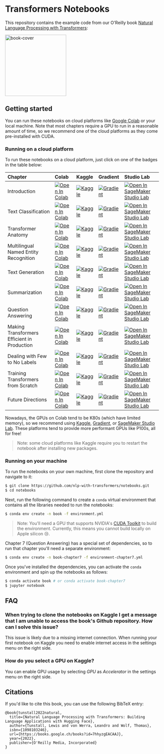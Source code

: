 # Transformers Notebooks

This repository contains the example code from our O'Reilly book [Natural Language Processing with Transformers](https://www.oreilly.com/library/view/natural-language-processing/9781098136789/):

<img alt="book-cover" height=200 src="images/book_cover.jpg" id="book-cover"/>

## Getting started

You can run these notebooks on cloud platforms like [Google Colab](https://colab.research.google.com/) or your local machine. Note that most chapters require a GPU to run in a reasonable amount of time, so we recommend one of the cloud platforms as they come pre-installed with CUDA.

### Running on a cloud platform

To run these notebooks on a cloud platform, just click on one of the badges in the table below:

<!--This table is automatically generated, do not fill manually!-->



| Chapter                                     | Colab                                                                                                                                                                                               | Kaggle                                                                                                                                                                                                   | Gradient                                                                                                                                                                               | Studio Lab                                                                                                                                                                                                   |
|:--------------------------------------------|:----------------------------------------------------------------------------------------------------------------------------------------------------------------------------------------------------|:---------------------------------------------------------------------------------------------------------------------------------------------------------------------------------------------------------|:---------------------------------------------------------------------------------------------------------------------------------------------------------------------------------------|:-------------------------------------------------------------------------------------------------------------------------------------------------------------------------------------------------------------|
| Introduction                                | [![Open In Colab](https://colab.research.google.com/assets/colab-badge.svg)](https://colab.research.google.com/github/nlp-with-transformers/notebooks/blob/main/01_introduction.ipynb)              | [![Kaggle](https://kaggle.com/static/images/open-in-kaggle.svg)](https://kaggle.com/kernels/welcome?src=https://github.com/nlp-with-transformers/notebooks/blob/main/01_introduction.ipynb)              | [![Gradient](https://assets.paperspace.io/img/gradient-badge.svg)](https://console.paperspace.com/github/nlp-with-transformers/notebooks/blob/main/01_introduction.ipynb)              | [![Open In SageMaker Studio Lab](https://studiolab.sagemaker.aws/studiolab.svg)](https://studiolab.sagemaker.aws/import/github/nlp-with-transformers/notebooks/blob/main/01_introduction.ipynb)              |
| Text Classification                         | [![Open In Colab](https://colab.research.google.com/assets/colab-badge.svg)](https://colab.research.google.com/github/nlp-with-transformers/notebooks/blob/main/02_classification.ipynb)            | [![Kaggle](https://kaggle.com/static/images/open-in-kaggle.svg)](https://kaggle.com/kernels/welcome?src=https://github.com/nlp-with-transformers/notebooks/blob/main/02_classification.ipynb)            | [![Gradient](https://assets.paperspace.io/img/gradient-badge.svg)](https://console.paperspace.com/github/nlp-with-transformers/notebooks/blob/main/02_classification.ipynb)            | [![Open In SageMaker Studio Lab](https://studiolab.sagemaker.aws/studiolab.svg)](https://studiolab.sagemaker.aws/import/github/nlp-with-transformers/notebooks/blob/main/02_classification.ipynb)            |
| Transformer Anatomy                         | [![Open In Colab](https://colab.research.google.com/assets/colab-badge.svg)](https://colab.research.google.com/github/nlp-with-transformers/notebooks/blob/main/03_transformer-anatomy.ipynb)       | [![Kaggle](https://kaggle.com/static/images/open-in-kaggle.svg)](https://kaggle.com/kernels/welcome?src=https://github.com/nlp-with-transformers/notebooks/blob/main/03_transformer-anatomy.ipynb)       | [![Gradient](https://assets.paperspace.io/img/gradient-badge.svg)](https://console.paperspace.com/github/nlp-with-transformers/notebooks/blob/main/03_transformer-anatomy.ipynb)       | [![Open In SageMaker Studio Lab](https://studiolab.sagemaker.aws/studiolab.svg)](https://studiolab.sagemaker.aws/import/github/nlp-with-transformers/notebooks/blob/main/03_transformer-anatomy.ipynb)       |
| Multilingual Named Entity Recognition       | [![Open In Colab](https://colab.research.google.com/assets/colab-badge.svg)](https://colab.research.google.com/github/nlp-with-transformers/notebooks/blob/main/04_multilingual-ner.ipynb)          | [![Kaggle](https://kaggle.com/static/images/open-in-kaggle.svg)](https://kaggle.com/kernels/welcome?src=https://github.com/nlp-with-transformers/notebooks/blob/main/04_multilingual-ner.ipynb)          | [![Gradient](https://assets.paperspace.io/img/gradient-badge.svg)](https://console.paperspace.com/github/nlp-with-transformers/notebooks/blob/main/04_multilingual-ner.ipynb)          | [![Open In SageMaker Studio Lab](https://studiolab.sagemaker.aws/studiolab.svg)](https://studiolab.sagemaker.aws/import/github/nlp-with-transformers/notebooks/blob/main/04_multilingual-ner.ipynb)          |
| Text Generation                             | [![Open In Colab](https://colab.research.google.com/assets/colab-badge.svg)](https://colab.research.google.com/github/nlp-with-transformers/notebooks/blob/main/05_text-generation.ipynb)           | [![Kaggle](https://kaggle.com/static/images/open-in-kaggle.svg)](https://kaggle.com/kernels/welcome?src=https://github.com/nlp-with-transformers/notebooks/blob/main/05_text-generation.ipynb)           | [![Gradient](https://assets.paperspace.io/img/gradient-badge.svg)](https://console.paperspace.com/github/nlp-with-transformers/notebooks/blob/main/05_text-generation.ipynb)           | [![Open In SageMaker Studio Lab](https://studiolab.sagemaker.aws/studiolab.svg)](https://studiolab.sagemaker.aws/import/github/nlp-with-transformers/notebooks/blob/main/05_text-generation.ipynb)           |
| Summarization                               | [![Open In Colab](https://colab.research.google.com/assets/colab-badge.svg)](https://colab.research.google.com/github/nlp-with-transformers/notebooks/blob/main/06_summarization.ipynb)             | [![Kaggle](https://kaggle.com/static/images/open-in-kaggle.svg)](https://kaggle.com/kernels/welcome?src=https://github.com/nlp-with-transformers/notebooks/blob/main/06_summarization.ipynb)             | [![Gradient](https://assets.paperspace.io/img/gradient-badge.svg)](https://console.paperspace.com/github/nlp-with-transformers/notebooks/blob/main/06_summarization.ipynb)             | [![Open In SageMaker Studio Lab](https://studiolab.sagemaker.aws/studiolab.svg)](https://studiolab.sagemaker.aws/import/github/nlp-with-transformers/notebooks/blob/main/06_summarization.ipynb)             |
| Question Answering                          | [![Open In Colab](https://colab.research.google.com/assets/colab-badge.svg)](https://colab.research.google.com/github/nlp-with-transformers/notebooks/blob/main/07_question-answering.ipynb)        | [![Kaggle](https://kaggle.com/static/images/open-in-kaggle.svg)](https://kaggle.com/kernels/welcome?src=https://github.com/nlp-with-transformers/notebooks/blob/main/07_question-answering.ipynb)        | [![Gradient](https://assets.paperspace.io/img/gradient-badge.svg)](https://console.paperspace.com/github/nlp-with-transformers/notebooks/blob/main/07_question-answering.ipynb)        | [![Open In SageMaker Studio Lab](https://studiolab.sagemaker.aws/studiolab.svg)](https://studiolab.sagemaker.aws/import/github/nlp-with-transformers/notebooks/blob/main/07_question-answering.ipynb)        |
| Making Transformers Efficient in Production | [![Open In Colab](https://colab.research.google.com/assets/colab-badge.svg)](https://colab.research.google.com/github/nlp-with-transformers/notebooks/blob/main/08_model-compression.ipynb)         | [![Kaggle](https://kaggle.com/static/images/open-in-kaggle.svg)](https://kaggle.com/kernels/welcome?src=https://github.com/nlp-with-transformers/notebooks/blob/main/08_model-compression.ipynb)         | [![Gradient](https://assets.paperspace.io/img/gradient-badge.svg)](https://console.paperspace.com/github/nlp-with-transformers/notebooks/blob/main/08_model-compression.ipynb)         | [![Open In SageMaker Studio Lab](https://studiolab.sagemaker.aws/studiolab.svg)](https://studiolab.sagemaker.aws/import/github/nlp-with-transformers/notebooks/blob/main/08_model-compression.ipynb)         |
| Dealing with Few to No Labels               | [![Open In Colab](https://colab.research.google.com/assets/colab-badge.svg)](https://colab.research.google.com/github/nlp-with-transformers/notebooks/blob/main/09_few-to-no-labels.ipynb)          | [![Kaggle](https://kaggle.com/static/images/open-in-kaggle.svg)](https://kaggle.com/kernels/welcome?src=https://github.com/nlp-with-transformers/notebooks/blob/main/09_few-to-no-labels.ipynb)          | [![Gradient](https://assets.paperspace.io/img/gradient-badge.svg)](https://console.paperspace.com/github/nlp-with-transformers/notebooks/blob/main/09_few-to-no-labels.ipynb)          | [![Open In SageMaker Studio Lab](https://studiolab.sagemaker.aws/studiolab.svg)](https://studiolab.sagemaker.aws/import/github/nlp-with-transformers/notebooks/blob/main/09_few-to-no-labels.ipynb)          |
| Training Transformers from Scratch          | [![Open In Colab](https://colab.research.google.com/assets/colab-badge.svg)](https://colab.research.google.com/github/nlp-with-transformers/notebooks/blob/main/10_transformers-from-scratch.ipynb) | [![Kaggle](https://kaggle.com/static/images/open-in-kaggle.svg)](https://kaggle.com/kernels/welcome?src=https://github.com/nlp-with-transformers/notebooks/blob/main/10_transformers-from-scratch.ipynb) | [![Gradient](https://assets.paperspace.io/img/gradient-badge.svg)](https://console.paperspace.com/github/nlp-with-transformers/notebooks/blob/main/10_transformers-from-scratch.ipynb) | [![Open In SageMaker Studio Lab](https://studiolab.sagemaker.aws/studiolab.svg)](https://studiolab.sagemaker.aws/import/github/nlp-with-transformers/notebooks/blob/main/10_transformers-from-scratch.ipynb) |
| Future Directions                           | [![Open In Colab](https://colab.research.google.com/assets/colab-badge.svg)](https://colab.research.google.com/github/nlp-with-transformers/notebooks/blob/main/11_future-directions.ipynb)         | [![Kaggle](https://kaggle.com/static/images/open-in-kaggle.svg)](https://kaggle.com/kernels/welcome?src=https://github.com/nlp-with-transformers/notebooks/blob/main/11_future-directions.ipynb)         | [![Gradient](https://assets.paperspace.io/img/gradient-badge.svg)](https://console.paperspace.com/github/nlp-with-transformers/notebooks/blob/main/11_future-directions.ipynb)         | [![Open In SageMaker Studio Lab](https://studiolab.sagemaker.aws/studiolab.svg)](https://studiolab.sagemaker.aws/import/github/nlp-with-transformers/notebooks/blob/main/11_future-directions.ipynb)         |

<!--End of table-->

Nowadays, the GPUs on Colab tend to be K80s (which have limited memory), so we recommend using [Kaggle](https://www.kaggle.com/docs/notebooks), [Gradient](https://gradient.run/notebooks), or [SageMaker Studio Lab](https://studiolab.sagemaker.aws/). These platforms tend to provide more performant GPUs like P100s, all for free!

> Note: some cloud platforms like Kaggle require you to restart the notebook after installing new packages.

### Running on your machine

To run the notebooks on your own machine, first clone the repository and navigate to it:

```bash
$ git clone https://github.com/nlp-with-transformers/notebooks.git
$ cd notebooks
```

Next, run the following command to create a `conda` virtual environment that contains all the libraries needed to run the notebooks:

```bash
$ conda env create -n book -f environment.yml
```

> Note: You'll need a GPU that supports NVIDIA's [CUDA Toolkit](https://developer.nvidia.com/cuda-toolkit) to build the environment. Currently, this means you cannot build locally on Apple silicon 😢.

Chapter 7 (Question Answering) has a special set of dependencies, so to run that chapter you'll need a separate environment:

```bash
$ conda env create -n book-chapter7 -f environment-chapter7.yml
```

Once you've installed the dependencies, you can activate the `conda` environment and spin up the notebooks as follows:

```bash
$ conda activate book # or conda activate book-chapter7
$ jupyter notebook
```

## FAQ

### When trying to clone the notebooks on Kaggle I get a message that I am unable to access the book's Github repository. How can I solve this issue?

This issue is likely due to a missing internet connection. When running your first notebook on Kaggle you need to enable internet access in the settings menu on the right side. 

### How do you select a GPU on Kaggle?

You can enable GPU usage by selecting *GPU* as *Accelerator* in the settings menu on the right side.

## Citations

If you'd like to cite this book, you can use the following BibTeX entry:

```
@book{tunstall2022natural,
  title={Natural Language Processing with Transformers: Building Language Applications with Hugging Face},
  author={Tunstall, Lewis and von Werra, Leandro and Wolf, Thomas},
  isbn={1098103246},
  url={https://books.google.ch/books?id=7hhyzgEACAAJ},
  year={2022},
  publisher={O'Reilly Media, Incorporated}
}
```
